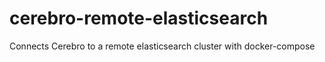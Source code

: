 # cerebro-remote-elasticsearch
Connects Cerebro to a remote elasticsearch cluster with docker-compose
